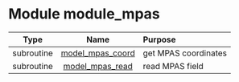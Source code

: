 # Module module_mpas

| Type | Name | Purpose |
| :--: | :--: | :---------- |
| subroutine | [model_mpas_coord](https://github.com/benjaminmenetrier/bump/tree/master/src/module_mpas.F90#L26) | get MPAS coordinates |
| subroutine | [model_mpas_read](https://github.com/benjaminmenetrier/bump/tree/master/src/module_mpas.F90#L97) | read MPAS field |
